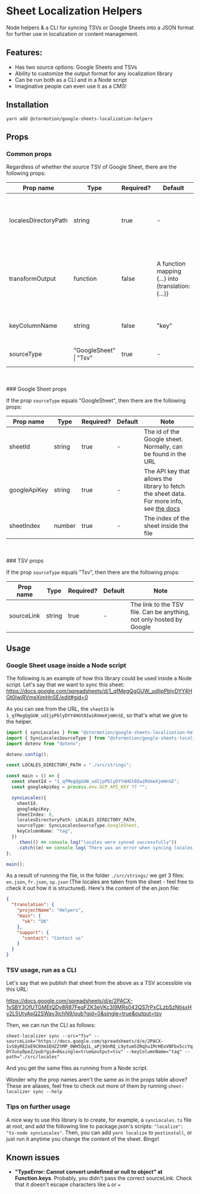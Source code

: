 # Sheet Localization Helpers

Node helpers & a CLI for syncing TSVs or Google Sheets into a JSON format for further use in localization or content management.

## Features:

- Has two source options: Google Sheets and TSVs
- Ability to customize the output format for any localization library
- Can be run both as a CLI and in a Node script
- Imaginative people can even use it as a CMS!

## Installation

```
yarn add @stormotion/google-sheets-localization-helpers
```

## Props

### Common props

Regardless of whether the source TSV of Google Sheet, there are the following props:

| Prop name            | Type                   | Required? | Default                                            | Note                                                                            |
| -------------------- | ---------------------- | --------- | -------------------------------------------------- | ------------------------------------------------------------------------------- |
| localesDirectoryPath | string                 | true      | -                                                  | Sets the path to the folder where the localization files will be saved          |
| transformOutput      | function               | false     | A function mapping {...} into {translation: {...}} | Allows you to map the end object with localizations into any other object shape |
| keyColumnName        | string                 | false     | "key"                                              | The title of the column with the locale keys                                    |
| sourceType           | "GoogleSheet" \| "Tsv" | true      | -                                                  | Specifies the source of the sheet                                               |

<br />
<br />
### Google Sheet props

If the prop `sourceType` equals "GoogleSheet", then there are the following props:

| Prop name    | Type   | Required? | Default | Note                                                                                                                                                    |
| ------------ | ------ | --------- | ------- | ------------------------------------------------------------------------------------------------------------------------------------------------------- |
| sheetId      | string | true      | -       | The id of the Google sheet. Normally, can be found in the URL                                                                                           |
| googleApiKey | string | true      | -       | The API key that allows the library to fetch the sheet data. For more info, see [the docs](https://theoephraim.github.io/node-google-spreadsheet/#/getting-started/authentication?id=api-key) |
| sheetIndex   | number | true      | -       | The index of the sheet inside the file                                                                                                                  |

<br />
<br />
### TSV props

If the prop `sourceType` equals "Tsv", then there are the following props:

| Prop name  | Type   | Required? | Default | Note                                                                 |
| ---------- | ------ | --------- | ------- | -------------------------------------------------------------------- |
| sourceLink | string | true      | -       | The link to the TSV file. Can be anything, not only hosted by Google |

## Usage

### Google Sheet usage inside a Node script

The following is an example of how this library could be used inside a Node script.
Let's say that we want to sync this sheet:
https://docs.google.com/spreadsheets/d/1_qfMegQgGUW_udIjpPblyDYY4HGt0IwiRVmeXjmHnSE/edit#gid=0

As you can see from the URL, the `sheetId` is `1_qfMegQgGUW_udIjpPblyDYY4HGt0IwiRVmeXjmHnSE`, so that's what we give to the helper.

```ts
import { syncLocales } from "@stormotion/google-sheets-localization-helpers";
import { SyncLocalesSourceType } from "@stormotion/google-sheets-localization-helpers/build/sync_locales";
import dotenv from "dotenv";

dotenv.config();

const LOCALES_DIRECTORY_PATH = "./src/strings";

const main = () => {
  const sheetId = "1_qfMegQgGUW_udIjpPblyDYY4HGt0IwiRVmeXjmHnSE";
  const googleApiKey = process.env.GCP_API_KEY ?? "";

  syncLocales({
    sheetId,
    googleApiKey,
    sheetIndex: 0,
    localesDirectoryPath: LOCALES_DIRECTORY_PATH,
    sourceType: SyncLocalesSourceType.GoogleSheet,
    keyColumnName: "tag",
  })
    .then(() => console.log("locales were synced successfully"))
    .catch((e) => console.log(`There was an error when syncing locales: ${e}`));
};

main();
```

As a result of running the file, in the folder `./src/strings/` we get 3 files: `en.json`, `fr.json`, `sp.json` (The locales are taken from the sheet - feel free to check it out how it is structured). Here's the content of the en.json file:

```json
{
  "translation": {
    "projectName": "Helpers",
    "main": {
      "ok": "OK"
    },
    "support": {
      "contact": "Contact us"
    }
  }
}
```

### TSV usage, run as a CLI

Let's say that we publish that sheet from the above as a TSV accessible via this URL:

https://docs.google.com/spreadsheets/d/e/2PACX-1vSBY3OfUTGMEtQDy8R87FeqFZK3eVKc3l9MRs043QS7rPxCLzbSzNtjsxHv2L5UtyApQ2SWay3jchN9/pub?gid=0&single=true&output=tsv

Then, we can run the CLI as follows:

`sheet-localizer sync --src="Tsv" --sourceLink="https://docs.google.com/spreadsheets/d/e/2PACX-1vS8yRE2oE9C0Xm1EHZZtMP_0WH5Qq1L_aPj9dnRQ_L9ytum5IRqhu1MrHEoVNFbx5ccYqDY3unyDpeZ/pub?gid=0&single=true&output=tsv" --keyColumnName="tag" --path="./src/locales"`

And you get the same files as running from a Node script.

Wonder why the prop names aren't the same as in the props table above? These are aliases, feel free to check out more of them by running `sheet-localizer sync --help`

### Tips on further usage

A nice way to use this library is to create, for example, a `syncLocales.ts` file at root, and add the following line to package.json's scripts: `"localize": "ts-node syncLocales"`. Then, you can add `yarn localize` to `postinstall`, or just run it anytime you change the content of the sheet. Bingo!

## Known issues

- **"TypeError: Cannot convert undefined or null to object" at Function.keys**. Probably, you didn't pass the correct sourceLink. Check that it doesn't escape characters like `&` or `=`
